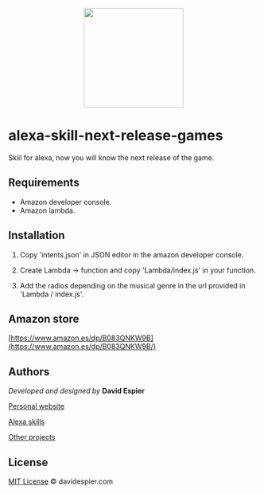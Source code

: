 <p align="center">
  <img src="https://davidespier.com/github/game-release/41plh7K9jmL.png" weight="200" width="200">
</p>

# alexa-skill-next-release-games
Skiil for alexa, now you will know the next release of the game.

## Requirements

- Amazon developer console.
- Amazon lambda.

## Installation

1. Copy 'intents.json' in JSON editor in the amazon developer console.

2. Create Lambda -> function and copy 'Lambda/index.js' in your function.

3. Add the radios depending on the musical genre in the url provided in 'Lambda / index.js'.


## Amazon store

[https://www.amazon.es/dp/B083QNKW9B](https://www.amazon.es/dp/B083QNKW9B/)


## Authors

 *Developed and designed by*  **David Espier**


[Personal website](https://davidespier.com)

[Alexa skills](https://www.amazon.es/s?k=davidespier&i=alexa-skills)
        
[Other projects](https://github.com/davidespier?tab=repositories)


## License


[MIT License](https://choosealicense.com/licenses/mit/) © davidespier.com
